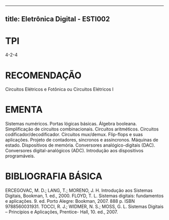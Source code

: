 
---
title: Eletrônica Digital - ESTI002 
---

# TPI

4-2-4

# RECOMENDAÇÃO

Circuitos Elétricos e Fotônica ou Circuitos Elétricos I

# EMENTA

Sistemas numéricos. Portas lógicas básicas. Álgebra booleana. Simplificação de circuitos combinacionais. Circuitos aritméticos. Circuitos codificador/decodificador. Circuitos mux/demux. Flip-flops e suas aplicações. Projeto de contadores, síncronos e assíncronos. Máquinas de estado. Dispositivos de memória. Conversores analógico-digitais (DAC). Conversores digital-analógicos (ADC). Introdução aos dispositivos programáveis.

# BIBLIOGRAFIA BÁSICA

ERCEGOVAC, M. D.; LANG, T.; MORENO, J. H. Introdução aos Sistemas Digitais, Bookman, 1. ed., 2000.
FLOYD, T. L. Sistemas digitais: fundamentos e aplicações. 9. ed. Porto Alegre: Bookman, 2007. 888 p. ISBN 9788560031931.
TOCCI, R. J.; WIDMER, N. S.; MOSS, G. L. Sistemas Digitais – Princípios e Aplicações, Prentice- Hall, 10. ed., 2007.
        